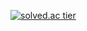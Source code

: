 [![solved.ac tier](http://mazassumnida.wtf/api/generate_badge?boj={money1356})](https://solved.ac/{money1356})
